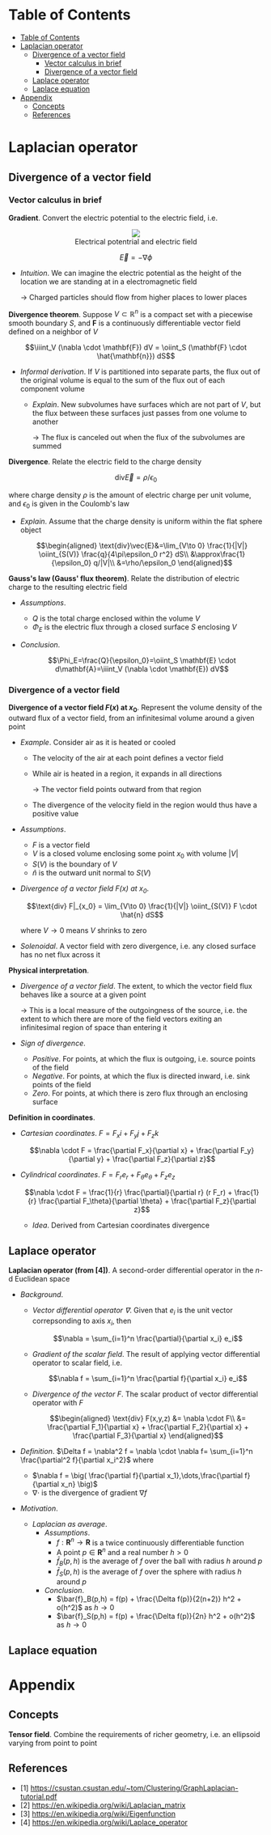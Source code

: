 <!-- TOC titleSize:1 tabSpaces:2 depthFrom:1 depthTo:6 withLinks:1 updateOnSave:1 orderedList:0 skip:0 title:1 charForUnorderedList:* -->
# Table of Contents
- [Table of Contents](#table-of-contents)
- [Laplacian operator](#laplacian-operator)
  - [Divergence of a vector field](#divergence-of-a-vector-field)
    - [Vector calculus in brief](#vector-calculus-in-brief)
    - [Divergence of a vector field](#divergence-of-a-vector-field-1)
  - [Laplace operator](#laplace-operator)
  - [Laplace equation](#laplace-equation)
- [Appendix](#appendix)
  - [Concepts](#concepts)
  - [References](#references)
<!-- /TOC -->

# Laplacian operator
## Divergence of a vector field
### Vector calculus in brief
**Gradient**. Convert the electric potential to the electric field, i.e.

<div style="text-align:center">
    <img src="https://i.imgur.com/Dvtytj1.png">
    <figcaption>Electrical potentrial and electric field</figcaption>
</div>

$$\vec{E}=-\nabla\phi$$
* *Intuition*. We can imagine the electric potential as the height of the location we are standing at in a electromagnetic field

    $\to$ Charged particles should flow from higher places to lower places

**Divergence theorem**. Suppose $V\subset \mathbb{R}^n$ is a compact set with a piecewise smooth boundary $S$, and $\mathbf{F}$ is a continuously differentiable vector field defined on a neighbor of $V$

$$\iiint_V (\nabla \cdot \mathbf{F}) dV = \oiint_S (\mathbf{F} \cdot \hat{\mathbf{n}}) dS$$

* *Informal derivation*. If $V$ is partitioned into separate parts, the flux out of the original volume is equal to the sum of the flux out of each component volume
    * *Explain*. New subvolumes have surfaces which are not part of $V$, but the flux between these surfaces just passes from one volume to another

        $\to$ The flux is canceled out when the flux of the subvolumes are summed

**Divergence**. Relate the electric field to the charge density

$$\text{div} \vec{E} = \rho/\epsilon_0$$

where charge density $\rho$ is the amount of electric charge per unit volume, and $\epsilon_0$ is given in the Coulomb's law
* *Explain*. Assume that the charge density is uniform within the flat sphere object
    
    $$\begin{aligned}
    \text{div}\vec{E}&=\lim_{V\to 0} \frac{1}{|V|} \oiint_{S(V)} \frac{q}{4\pi\epsilon_0 r^2} dS\\
    &\approx\frac{1}{\epsilon_0} q/|V|\\
    &=\rho/\epsilon_0
    \end{aligned}$$

**Gauss's law (Gauss' flux theorem)**. Relate the distribution of electric charge to the resulting electric field
* *Assumptions*.
    * $Q$ is the total charge enclosed within the volume $V$
    * $\Phi_E$ is the electric flux through a closed surface $S$ enclosing $V$
* *Conclusion*.

    $$\Phi_E=\frac{Q}{\epsilon_0}=\oiint_S \mathbf{E} \cdot d\mathbf{A}=\iiint_V (\nabla \cdot \mathbf{E}) dV$$

### Divergence of a vector field
**Divergence of a vector field $F(x)$ at $x_0$**. Represent the volume density of the outward flux of a vector field, from an infinitesimal volume around a given point
* *Example*. Consider air as it is heated or cooled
    * The velocity of the air at each point defines a vector field
    * While air is heated in a region, it expands in all directions
        
        $\to$ The vector field points outward from that region
    * The divergence of the velocity field in the region would thus have a positive value
* *Assumptions*.
    * $F$ is a vector field
    * $V$ is a closed volume enclosing some point $x_0$ with volume $|V|$
    * $S(V)$ is the boundary of $V$
    * $\hat{n}$ is the outward unit normal to $S(V)$
* *Divergence of a vector field $F(x)$ at $x_0$*. 
    
    $$\text{div} F|_{x_0} = \lim_{V\to 0} \frac{1}{|V|} \oiint_{S(V)} F \cdot \hat{n} dS$$

    where $V\to 0$ means $V$ shrinks to zero
* *Solenoidal*. A vector field with zero divergence, i.e. any closed surface has no net flux across it

**Physical interpretation**.
* *Divergence of a vector field*. The extent, to which the vector field flux behaves like a source at a given point

    $\to$ This is a local measure of the outgoingness of the source, i.e. the extent to which there are more of the field vectors exiting an infinitesimal region of space than entering it
* *Sign of divergence*. 
    * *Positive*. For points, at which the flux is outgoing, i.e. source points of the field
    * *Negative*. For points, at which the flux is directed inward, i.e. sink points of the field
    * *Zero*. For points, at which there is zero flux through an enclosing surface

**Definition in coordinates**.
* *Cartesian coordinates*. $F = F_x i + F_y j + F_z k$

    $$\nabla \cdot F = \frac{\partial F_x}{\partial x} + \frac{\partial F_y}{\partial y} + \frac{\partial F_z}{\partial z}$$

* *Cylindrical coordinates*. $F = F_r e_r + F_\theta e_\theta + F_z e_z$

    $$\nabla \cdot F = \frac{1}{r} \frac{\partial}{\partial r} (r F_r) + \frac{1}{r} \frac{\partial F_\theta}{\partial \theta} + \frac{\partial F_z}{\partial z}$$
    * *Idea*. Derived from Cartesian coordinates divergence

## Laplace operator
**Laplacian operator (from [4])**. A second-order differential operator in the $n$-d Euclidean space
* *Background*.
    * *Vector differential operator $\nabla$*. Given that $e_i$ is the unit vector correpsonding to axis $x_i$, then

        $$\nabla = \sum_{i=1}^n \frac{\partial}{\partial x_i} e_i$$
    
    * *Gradient of the scalar field*. The result of applying vector differential operator to scalar field, i.e.

        $$\nabla f = \sum_{i=1}^n \frac{\partial f}{\partial x_i} e_i$$
    
    * *Divergence of the vector $F$*. The scalar product of vector differential operator with $F$

        $$\begin{aligned}
        \text{div} F(x,y,z) &= \nabla \cdot F\\
        &= \frac{\partial F_1}{\partial x} + \frac{\partial F_2}{\partial x} + \frac{\partial F_3}{\partial x}
        \end{aligned}$$

* *Definition*. $\Delta f = \nabla^2 f = \nabla \cdot \nabla f= \sum_{i=1}^n \frac{\partial^2 f}{\partial x_i^2}$ where 
    * $\nabla f = \big( \frac{\partial f}{\partial x_1},\dots,\frac{\partial f}{\partial x_n} \big)$
    * $\nabla \cdot$ is the divergence of gradient $\nabla f$
* *Motivation*.
    * *Laplacian as average*. 
        * *Assumptions*.
            * $f:\mathbf{R}^n \to \mathbf{R}$ is a twice continuously differentiable function
            * A point $p\in\mathbf{R}^n$ and a real number $h>0$
            * $\bar{f}_B(p,h)$ is the average of $f$ over the ball with radius $h$ around $p$
            * $\bar{f}_S(p,h)$ is the average of $f$ over the sphere with radius $h$ around $p$
        * *Conclusion*. 
            * $\bar{f}_B(p,h) = f(p) + \frac{\Delta f(p)}{2(n+2)} h^2 + o(h^2)$ as $h\to 0$
            * $\bar{f}_S(p,h) = f(p) + \frac{\Delta f(p)}{2n} h^2 + o(h^2)$ as $h\to 0$

## Laplace equation

# Appendix
## Concepts
**Tensor field**. Combine the requirements of richer geometry, i.e. an ellipsoid varying from point to point

## References
* [1] https://csustan.csustan.edu/~tom/Clustering/GraphLaplacian-tutorial.pdf
* [2] https://en.wikipedia.org/wiki/Laplacian_matrix
* [3] https://en.wikipedia.org/wiki/Eigenfunction
* [4] https://en.wikipedia.org/wiki/Laplace_operator